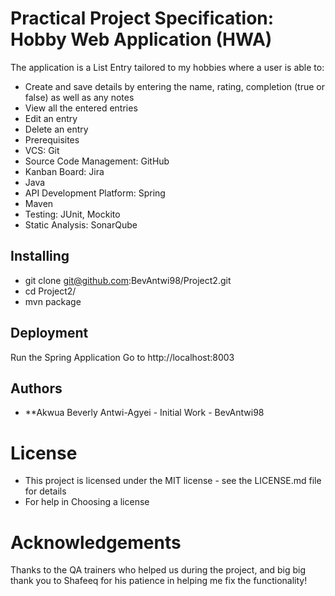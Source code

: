 # Practical Project Specification: Hobby Web Application (HWA)
The application is a List Entry tailored to my hobbies where a user is able to:

* Create and save details by entering the name, rating, completion (true or false) as well as any notes
* View all the entered entries
* Edit an entry
* Delete an entry
* Prerequisites
* VCS: Git
* Source Code Management: GitHub
* Kanban Board: Jira
* Java
* API Development Platform: Spring
* Maven
* Testing: JUnit, Mockito
* Static Analysis: SonarQube

## Installing
* git clone git@github.com:BevAntwi98/Project2.git
* cd Project2/
* mvn package

## Deployment
Run the Spring Application
Go to http://localhost:8003

## Authors
* **Akwua Beverly Antwi-Agyei - Initial Work - BevAntwi98

# License
* This project is licensed under the MIT license - see the LICENSE.md file for details
* For help in Choosing a license

# Acknowledgements
Thanks to the QA trainers who helped us during the project, and big big thank you to Shafeeq for his patience in helping me fix the functionality!
